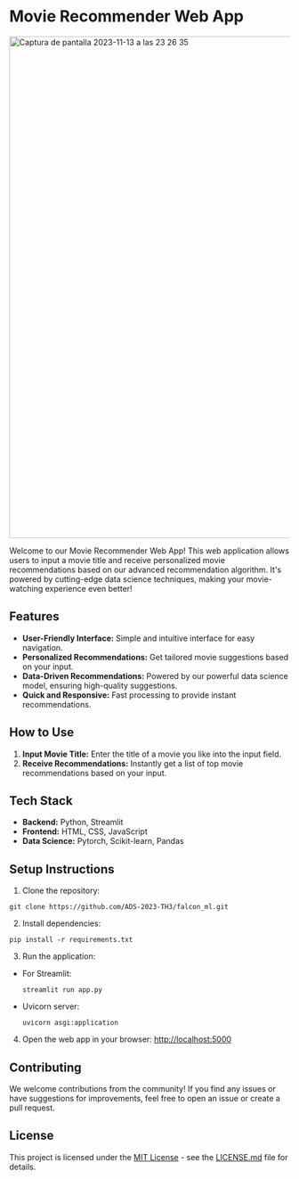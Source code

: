 # Movie Recommender Web App

<img width="901" alt="Captura de pantalla 2023-11-13 a las 23 26 35" src="https://github.com/ADS-2023-TH3/falcon_ml/assets/114001733/bd2aabd3-4160-48bd-b656-ee3fb1f1e4b6">


Welcome to our Movie Recommender Web App! This web application allows users to input a movie title and receive personalized movie recommendations based on our advanced recommendation algorithm. It's powered by cutting-edge data science techniques, making your movie-watching experience even better!

## Features

- **User-Friendly Interface:** Simple and intuitive interface for easy navigation.
- **Personalized Recommendations:** Get tailored movie suggestions based on your input.
- **Data-Driven Recommendations:** Powered by our powerful data science model, ensuring high-quality suggestions.
- **Quick and Responsive:** Fast processing to provide instant recommendations.

## How to Use

1. **Input Movie Title:** Enter the title of a movie you like into the input field.
2. **Receive Recommendations:** Instantly get a list of top movie recommendations based on your input.

## Tech Stack

- **Backend:** Python, Streamlit 
- **Frontend:** HTML, CSS, JavaScript 
- **Data Science:** Pytorch, Scikit-learn, Pandas 

## Setup Instructions

1. Clone the repository:

```
git clone https://github.com/ADS-2023-TH3/falcon_ml.git
```

2. Install dependencies:

```
pip install -r requirements.txt
```

3. Run the application:
- For Streamlit:
  ```
  streamlit run app.py

- Uvicorn server:
  ```
  uvicorn asgi:application
  ```
4. Open the web app in your browser: [http://localhost:5000](http://localhost:5000)

## Contributing

We welcome contributions from the community! If you find any issues or have suggestions for improvements, feel free to open an issue or create a pull request.

## License

This project is licensed under the [MIT License](LICENSE.md) - see the [LICENSE.md](LICENSE.md) file for details.

